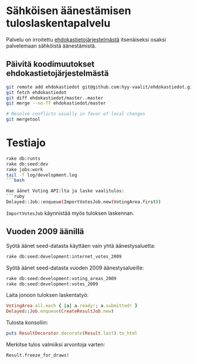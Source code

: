 # Sähköisen äänestämisen tuloslaskentapalvelu

Palvelu on irroitettu [ehdokastietojärjestelmästä](https://github.com/hyy-vaalit/ehdokastiedot)
itsenäiseksi osaksi palvelemaan sähköistä äänestämistä.

## Päivitä koodimuutokset ehdokastietojärjestelmästä

```bash
git remote add ehdokastiedot git@github.com:hyy-vaalit/ehdokastiedot.git
git fetch ehdokastiedot
git diff ehdokastiedot/master..master
git merge --no-ff ehdokastiedot/master

# Resolve conflicts usually in favor of local changes
git mergetool
```

# Testiajo

```bash
rake db:runts
rake db:seed:dev
rake jobs:work
tail -f log/development.log
```bash

Hae äänet Voting API:lta ja laske vaalitulos:
```ruby
Delayed::Job::enqueue(ImportVotesJob.new(VotingArea.first))
```

`ImportVotesJob` käynnistää myös tuloksen laskennan.


## Vuoden 2009 äänillä
Syötä äänet seed-datasta käyttäen vain yhtä äänestysaluetta:
```bash
rake db:seed:development:internet_votes_2009
```

Syötä äänet seed-datasta vuoden 2009 äänestysalueille:
```bash
rake db:seed:development:voting_areas_2009
rake db:seed:development:votes_2009
```

Laita jonoon tuloksen laskentatyö:
```ruby
VotingArea.all.each { |a| a.ready!; a.submitted! }
Delayed::Job.enqueue(CreateResultJob.new)
```

Tulosta konsoliin:
```ruby
puts ResultDecorator.decorate(Result.last).to_html
```

Merkitse tulos valmiiksi arvontoja varten:
```
Result.freeze_for_draws!
```
